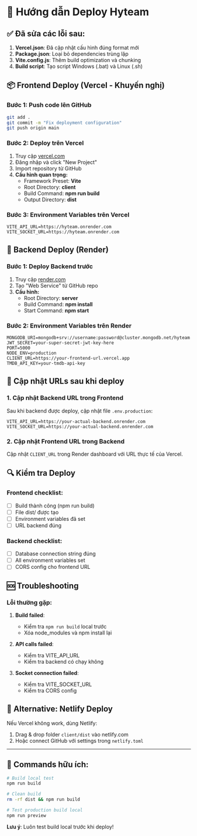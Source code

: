 # 🚀 Hướng dẫn Deploy Hyteam

## ✅ Đã sửa các lỗi sau:

1. **Vercel.json**: Đã cập nhật cấu hình đúng format mới
2. **Package.json**: Loại bỏ dependencies trùng lặp
3. **Vite.config.js**: Thêm build optimization và chunking
4. **Build script**: Tạo script Windows (.bat) và Linux (.sh)

## 📦 Frontend Deploy (Vercel - Khuyến nghị)

### Bước 1: Push code lên GitHub
```bash
git add .
git commit -m "Fix deployment configuration"
git push origin main
```

### Bước 2: Deploy trên Vercel
1. Truy cập [vercel.com](https://vercel.com)
2. Đăng nhập và click "New Project"
3. Import repository từ GitHub
4. **Cấu hình quan trọng:**
   - Framework Preset: **Vite**
   - Root Directory: **client**
   - Build Command: **npm run build**
   - Output Directory: **dist**

### Bước 3: Environment Variables trên Vercel
```
VITE_API_URL=https://hyteam.onrender.com
VITE_SOCKET_URL=https://hyteam.onrender.com
```

## 🔧 Backend Deploy (Render)

### Bước 1: Deploy Backend trước
1. Truy cập [render.com](https://render.com)
2. Tạo "Web Service" từ GitHub repo
3. **Cấu hình:**
   - Root Directory: **server**
   - Build Command: **npm install**
   - Start Command: **npm start**

### Bước 2: Environment Variables trên Render
```
MONGODB_URI=mongodb+srv://username:password@cluster.mongodb.net/hyteam
JWT_SECRET=your-super-secret-jwt-key-here
PORT=5000
NODE_ENV=production
CLIENT_URL=https://your-frontend-url.vercel.app
TMDB_API_KEY=your-tmdb-api-key
```

## 🔄 Cập nhật URLs sau khi deploy

### 1. Cập nhật Backend URL trong Frontend
Sau khi backend được deploy, cập nhật file `.env.production`:
```
VITE_API_URL=https://your-actual-backend.onrender.com
VITE_SOCKET_URL=https://your-actual-backend.onrender.com
```

### 2. Cập nhật Frontend URL trong Backend
Cập nhật `CLIENT_URL` trong Render dashboard với URL thực tế của Vercel.

## 🔍 Kiểm tra Deploy

### Frontend checklist:
- [ ] Build thành công (npm run build)
- [ ] File dist/ được tạo
- [ ] Environment variables đã set
- [ ] URL backend đúng

### Backend checklist:
- [ ] Database connection string đúng
- [ ] All environment variables set
- [ ] CORS config cho frontend URL

## 🆘 Troubleshooting

### Lỗi thường gặp:

1. **Build failed**: 
   - Kiểm tra `npm run build` local trước
   - Xóa node_modules và npm install lại

2. **API calls failed**:
   - Kiểm tra VITE_API_URL
   - Kiểm tra backend có chạy không

3. **Socket connection failed**:
   - Kiểm tra VITE_SOCKET_URL
   - Kiểm tra CORS config

## 📱 Alternative: Netlify Deploy

Nếu Vercel không work, dùng Netlify:
1. Drag & drop folder `client/dist` vào netlify.com
2. Hoặc connect GitHub với settings trong `netlify.toml`

---

## 🎯 Commands hữu ích:

```bash
# Build local test
npm run build

# Clean build
rm -rf dist && npm run build

# Test production build local
npm run preview
```

**Lưu ý**: Luôn test build local trước khi deploy!
